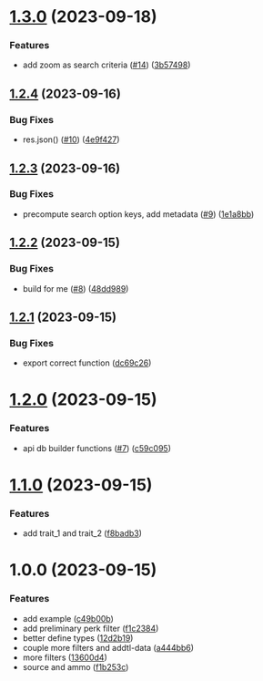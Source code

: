 # [1.3.0](https://github.com/d2foundry/search/compare/v1.2.4...v1.3.0) (2023-09-18)


### Features

* add zoom as search criteria ([#14](https://github.com/d2foundry/search/issues/14)) ([3b57498](https://github.com/d2foundry/search/commit/3b57498a1d1a6f9cbf0d68a8d1d8e2d30bce3d68))

## [1.2.4](https://github.com/d2foundry/search/compare/v1.2.3...v1.2.4) (2023-09-16)


### Bug Fixes

* res.json() ([#10](https://github.com/d2foundry/search/issues/10)) ([4e9f427](https://github.com/d2foundry/search/commit/4e9f427a0cb85ba85678364c7fb75815cae4bb89))

## [1.2.3](https://github.com/d2foundry/search/compare/v1.2.2...v1.2.3) (2023-09-16)


### Bug Fixes

* precompute search option keys, add metadata ([#9](https://github.com/d2foundry/search/issues/9)) ([1e1a8bb](https://github.com/d2foundry/search/commit/1e1a8bbcda867296ce92595ba5eaf06c3b9d0917))

## [1.2.2](https://github.com/d2foundry/search/compare/v1.2.1...v1.2.2) (2023-09-15)


### Bug Fixes

* build for me ([#8](https://github.com/d2foundry/search/issues/8)) ([48dd989](https://github.com/d2foundry/search/commit/48dd989d37849c70d4618e089fe04f128f1e2f90))

## [1.2.1](https://github.com/d2foundry/search/compare/v1.2.0...v1.2.1) (2023-09-15)


### Bug Fixes

* export correct function ([dc69c26](https://github.com/d2foundry/search/commit/dc69c2646c563e7a7897f13e9f323d61825b08d1))

# [1.2.0](https://github.com/d2foundry/search/compare/v1.1.0...v1.2.0) (2023-09-15)


### Features

* api db builder functions ([#7](https://github.com/d2foundry/search/issues/7)) ([c59c095](https://github.com/d2foundry/search/commit/c59c095b7c6a3b72b124c92d19be62bd12516e2c))

# [1.1.0](https://github.com/d2foundry/search/compare/v1.0.0...v1.1.0) (2023-09-15)


### Features

* add trait_1 and trait_2 ([f8badb3](https://github.com/d2foundry/search/commit/f8badb3fa12ac2dce7bcc7e74af3b9927a4fded5))

# 1.0.0 (2023-09-15)


### Features

* add example ([c49b00b](https://github.com/d2foundry/search/commit/c49b00b50bb90fbc251f79cedb7dd60702746e63))
* add preliminary perk filter ([f1c2384](https://github.com/d2foundry/search/commit/f1c238470326d4bc9fa83960360ff19b2db7836c))
* better define types ([12d2b19](https://github.com/d2foundry/search/commit/12d2b19bd59732a0836aef88f0416755800abe0f))
* couple more filters and addtl-data ([a444bb6](https://github.com/d2foundry/search/commit/a444bb6d81fd7f3407fb99cdf54c5cf250b551cc))
* more filters ([13600d4](https://github.com/d2foundry/search/commit/13600d4bfe4f8553b89552350dc20548f4402a32))
* source and ammo ([f1b253c](https://github.com/d2foundry/search/commit/f1b253cb43dcb02e6a66861af211a7b8c0186684))
